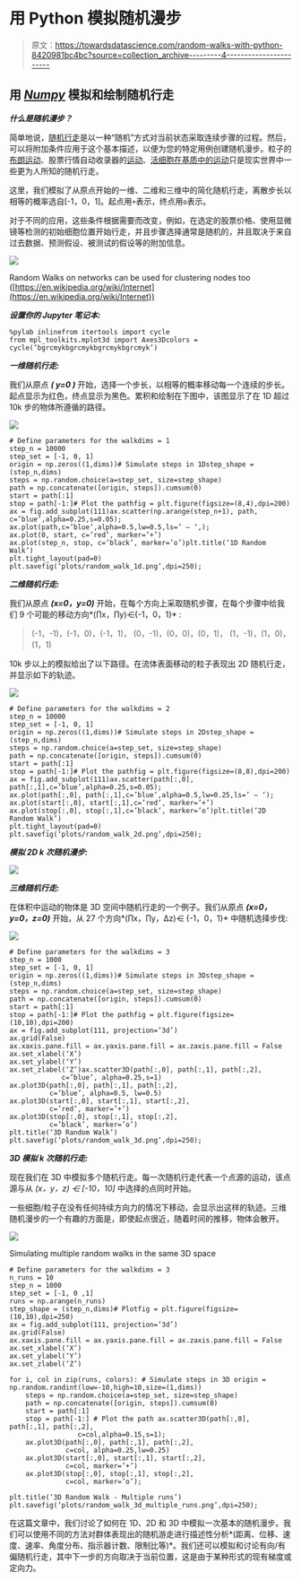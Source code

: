 # 用 Python 模拟随机漫步

> 原文：<https://towardsdatascience.com/random-walks-with-python-8420981bc4bc?source=collection_archive---------4----------------------->

## 用 [*Numpy*](https://numpy.org) 模拟和绘制随机行走

***什么是随机漫步？***

简单地说，[随机行走](https://en.wikipedia.org/wiki/Random_walk)是以一种“随机”方式对当前状态采取连续步骤的过程。然后，可以将附加条件应用于这个基本描述，以便为您的特定用例创建随机漫步。粒子的[布朗运动](https://www.britannica.com/science/Brownian-motion)、股票行情自动收录器的[运动](https://www.investopedia.com/terms/r/randomwalktheory.asp)、[活细胞在基质中的运动](https://doi.org/10.1088/0256-307X/30/7/070501)只是现实世界中一些更为人所知的随机行走。

这里，我们模拟了从原点开始的一维、二维和三维中的简化随机行走，离散步长以相等的概率选自[-1，0，1]。起点用`+`表示，终点用`o`表示。

对于不同的应用，这些条件根据需要而改变，例如，在选定的股票价格、使用显微镜等检测的初始细胞位置开始行走，并且步骤选择通常是随机的，并且取决于来自过去数据、预测假设、被测试的假设等的附加信息。

![](img/2db8814d8ddd9ed16209f692ddfdbded.png)

Random Walks on networks can be used for clustering nodes too ([https://en.wikipedia.org/wiki/Internet](https://en.wikipedia.org/wiki/Internet))

***设置你的 Jupyter 笔记本:***

```
%pylab inlinefrom itertools import cycle
from mpl_toolkits.mplot3d import Axes3Dcolors = cycle(‘bgrcmykbgrcmykbgrcmykbgrcmyk’)
```

***一维随机行走:***

我们从原点 ***( y=0 )*** 开始，选择一个步长，以相等的概率移动每一个连续的步长。起点显示为红色，终点显示为黑色。累积和绘制在下图中，该图显示了在 1D 超过 10k 步的物体所遵循的路径。

![](img/4dd0147d70fa29c6590de0e7e806487a.png)

```
# Define parameters for the walkdims = 1
step_n = 10000
step_set = [-1, 0, 1]
origin = np.zeros((1,dims))# Simulate steps in 1Dstep_shape = (step_n,dims)
steps = np.random.choice(a=step_set, size=step_shape)
path = np.concatenate([origin, steps]).cumsum(0)
start = path[:1]
stop = path[-1:]# Plot the pathfig = plt.figure(figsize=(8,4),dpi=200)
ax = fig.add_subplot(111)ax.scatter(np.arange(step_n+1), path, c=’blue’,alpha=0.25,s=0.05);
ax.plot(path,c=’blue’,alpha=0.5,lw=0.5,ls=’ — ‘,);
ax.plot(0, start, c=’red’, marker=’+’)
ax.plot(step_n, stop, c=’black’, marker=’o’)plt.title(‘1D Random Walk’)
plt.tight_layout(pad=0)
plt.savefig(‘plots/random_walk_1d.png’,dpi=250);
```

***二维随机行走:***

我们从原点 ***(x=0，y=0)*** 开始，在每个方向上采取随机步骤，在每个步骤中给我们 9 个可能的移动方向*(∏x，∏y)⋲{-1，0，1}* :

> (-1，-1)，(-1，0)，(-1，1)，
> (0，-1)，(0，0)，(0，1)，
> (1，-1)，(1，0)，(1，1)

10k 步以上的模拟给出了以下路径。在流体表面移动的粒子表现出 2D 随机行走，并显示如下的轨迹。

![](img/2fb8ae7066ec13b0f23cdf3a428a9a7d.png)

```
# Define parameters for the walkdims = 2
step_n = 10000
step_set = [-1, 0, 1]
origin = np.zeros((1,dims))# Simulate steps in 2Dstep_shape = (step_n,dims)
steps = np.random.choice(a=step_set, size=step_shape)
path = np.concatenate([origin, steps]).cumsum(0)
start = path[:1]
stop = path[-1:]# Plot the pathfig = plt.figure(figsize=(8,8),dpi=200)
ax = fig.add_subplot(111)ax.scatter(path[:,0], path[:,1],c=’blue’,alpha=0.25,s=0.05);
ax.plot(path[:,0], path[:,1],c=’blue’,alpha=0.5,lw=0.25,ls=’ — ‘);
ax.plot(start[:,0], start[:,1],c=’red’, marker=’+’)
ax.plot(stop[:,0], stop[:,1],c=’black’, marker=’o’)plt.title(‘2D Random Walk’)
plt.tight_layout(pad=0)
plt.savefig(‘plots/random_walk_2d.png’,dpi=250);
```

***模拟 2D k 次随机漫步:***

![](img/53df810586c25929ca751d02a5de3f66.png)

***三维随机行走:***

在体积中运动的物体是 3D 空间中随机行走的一个例子。我们从原点 ***(x=0，y=0，z=0)*** 开始，从 27 个方向*(∏x，∏y，∆z)⋲ {-1，0，1}* 中随机选择步伐:

![](img/f63c58b43379ae3cfcd02482f6d5caa8.png)

```
# Define parameters for the walkdims = 3
step_n = 1000
step_set = [-1, 0, 1]
origin = np.zeros((1,dims))# Simulate steps in 3Dstep_shape = (step_n,dims)
steps = np.random.choice(a=step_set, size=step_shape)
path = np.concatenate([origin, steps]).cumsum(0)
start = path[:1]
stop = path[-1:]# Plot the pathfig = plt.figure(figsize=(10,10),dpi=200)
ax = fig.add_subplot(111, projection=’3d’)
ax.grid(False)
ax.xaxis.pane.fill = ax.yaxis.pane.fill = ax.zaxis.pane.fill = False
ax.set_xlabel(‘X’)
ax.set_ylabel(‘Y’)
ax.set_zlabel(‘Z’)ax.scatter3D(path[:,0], path[:,1], path[:,2], 
             c=’blue’, alpha=0.25,s=1)
ax.plot3D(path[:,0], path[:,1], path[:,2], 
          c=’blue’, alpha=0.5, lw=0.5)
ax.plot3D(start[:,0], start[:,1], start[:,2], 
          c=’red’, marker=’+’)
ax.plot3D(stop[:,0], stop[:,1], stop[:,2], 
          c=’black’, marker=’o’)
plt.title(‘3D Random Walk’)
plt.savefig(‘plots/random_walk_3d.png’,dpi=250);
```

***3D 模拟 k 次随机行走:***

现在我们在 3D 中模拟多个随机行走。每一次随机行走代表一个点源的运动，该点源与从 *(x，y，z) ⋲ [-10，10]* 中选择的点同时开始。

一些细胞/粒子在没有任何持续方向力的情况下移动，会显示出这样的轨迹。三维随机漫步的一个有趣的方面是，即使起点很近，随着时间的推移，物体会散开。

![](img/46f2b27fe5a65bc63c5f7f1b15d0b2e1.png)

Simulating multiple random walks in the same 3D space

```
# Define parameters for the walkdims = 3
n_runs = 10
step_n = 1000
step_set = [-1, 0 ,1]
runs = np.arange(n_runs)
step_shape = (step_n,dims)# Plotfig = plt.figure(figsize=(10,10),dpi=250)
ax = fig.add_subplot(111, projection=’3d’)
ax.grid(False)
ax.xaxis.pane.fill = ax.yaxis.pane.fill = ax.zaxis.pane.fill = False
ax.set_xlabel(‘X’)
ax.set_ylabel(‘Y’)
ax.set_zlabel(‘Z’)

for i, col in zip(runs, colors): # Simulate steps in 3D origin = np.random.randint(low=-10,high=10,size=(1,dims))
    steps = np.random.choice(a=step_set, size=step_shape)
    path = np.concatenate([origin, steps]).cumsum(0)
    start = path[:1]
    stop = path[-1:] # Plot the path ax.scatter3D(path[:,0], path[:,1], path[:,2],
                 c=col,alpha=0.15,s=1);
    ax.plot3D(path[:,0], path[:,1], path[:,2], 
              c=col, alpha=0.25,lw=0.25)
    ax.plot3D(start[:,0], start[:,1], start[:,2],
              c=col, marker=’+’)
    ax.plot3D(stop[:,0], stop[:,1], stop[:,2],
              c=col, marker=’o’);

plt.title(‘3D Random Walk - Multiple runs’)
plt.savefig(‘plots/random_walk_3d_multiple_runs.png’,dpi=250);
```

在这篇文章中，我们讨论了如何在 1D、2D 和 3D 中模拟一次基本的随机漫步。我们可以使用不同的方法对群体表现出的随机游走进行描述性分析*(距离、位移、速度、速率、角度分布、指示器计数、限制比等)*。我们还可以模拟和讨论有向/有偏随机行走，其中下一步的方向取决于当前位置，这是由于某种形式的现有梯度或定向力。